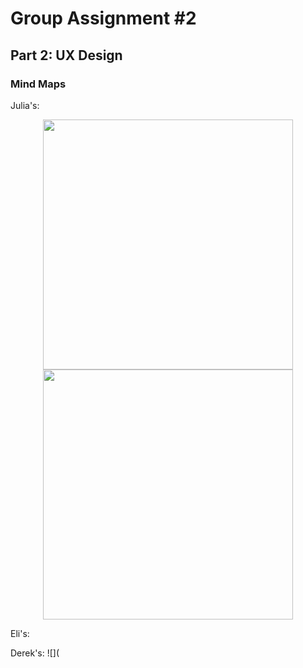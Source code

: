 # Group Assignment #2

## Part 2: UX Design

### Mind Maps

Julia's:

<p align ="middle">
  <img src="/Group Assignments/#2/julia1.png" width="400" />
  <img src="/#2/julia2.png" width="400" /> 
</p>

Eli's:

Derek's: 
![](
